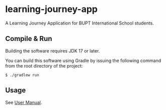 # learning-journey-app
A Learning Journey Application for BUPT International School students.

## Compile & Run

Building the software requires JDK 17 or later.

You can build this software using Gradle by issuing the following command from the root directory of the project:

```
$ ./gradlew run
```

## Usage

See [User Manual](./user_manual.md).
